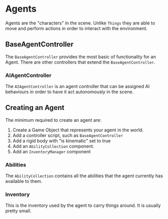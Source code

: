 ﻿# Agents

Agents are the "characters" in the scene. Unlike `Things` they are able to move and perform actions in order to interact with the environment.

## BaseAgentController

The `BaseAgentController` provides the most basic of functionality for an Agent. There are other controllers that extend the `BaseAgentController`.

### AIAgentController

The `AIAgentController` is an agent controller that can be assigned AI behaviours in order to have it act autonomously in the scene.

## Creating an Agent

The minimum required to create an agent are:

  1. Create a Game Object that represents your agent in the world.
  2. Add a controller script, such as `BaseAgentController`
  3. Add a rigid body with "is kinematic" set to true
  4. Add an `AbilityCollection` component.
  5. Add an `InventoryManager` component

### Abilities

The `AbilityCollection` contains all the abilities that the agent currently has available to them. 

### Inventory

This is the inventory used by the agent to carry things around. It is usually pretty small.
